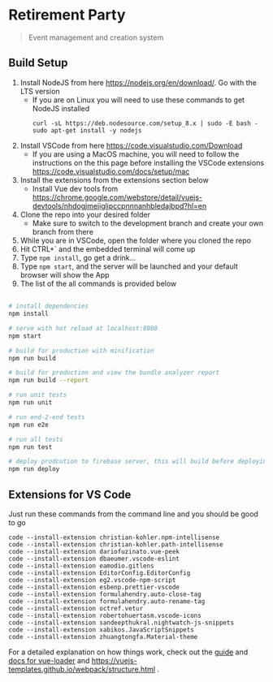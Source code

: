 # Retirement Party

> Event management and creation system

## Build Setup

1. Install NodeJS from here https://nodejs.org/en/download/. Go with the LTS version
   * If you are on Linux you will need to use these commands to get NodeJS installed
      ```
      curl -sL https://deb.nodesource.com/setup_8.x | sudo -E bash -
      sudo apt-get install -y nodejs
      ```
2. Install VSCode from here https://code.visualstudio.com/Download
   * If you are using a MacOS machine, you will need to follow the instructions on the this page before installing the VSCode extensions
   https://code.visualstudio.com/docs/setup/mac
3. Install the extensions from the extensions section below
   * Install Vue dev tools from
   https://chrome.google.com/webstore/detail/vuejs-devtools/nhdogjmejiglipccpnnnanhbledajbpd?hl=en
4. Clone the repo into your desired folder
   * Make sure to switch to the development branch and create your own branch from there
5. While you are in VSCode, open the folder where you cloned the repo
6. Hit CTRL+\` and the embedded terminal will come up
7. Type `npm install`, go get a drink...
8. Type `npm start`, and the server will be launched and your default browser will show the App
9. The list of the all commands is provided below

##

``` bash
# install dependencies
npm install

# serve with hot reload at localhost:8080
npm start

# build for production with minification
npm run build

# build for production and view the bundle analyzer report
npm run build --report

# run unit tests
npm run unit

# run end-2-end tests
npm run e2e

# run all tests
npm run test

# deploy prodcution to firebase server, this will build before deploying
npm run deploy
```

## Extensions for VS Code
Just run these commands from the command line and you should be good to go
```
code --install-extension christian-kohler.npm-intellisense
code --install-extension christian-kohler.path-intellisense
code --install-extension dariofuzinato.vue-peek
code --install-extension dbaeumer.vscode-eslint
code --install-extension eamodio.gitlens
code --install-extension EditorConfig.EditorConfig
code --install-extension eg2.vscode-npm-script
code --install-extension esbenp.prettier-vscode
code --install-extension formulahendry.auto-close-tag
code --install-extension formulahendry.auto-rename-tag
code --install-extension octref.vetur
code --install-extension robertohuertasm.vscode-icons
code --install-extension sandeepthukral.nightwatch-js-snippets
code --install-extension xabikos.JavaScriptSnippets
code --install-extension zhuangtongfa.Material-theme
```
For a detailed explanation on how things work, check out the [guide](http://vuejs-templates.github.io/webpack/) and [docs for vue-loader](http://vuejs.github.io/vue-loader) and https://vuejs-templates.github.io/webpack/structure.html .
